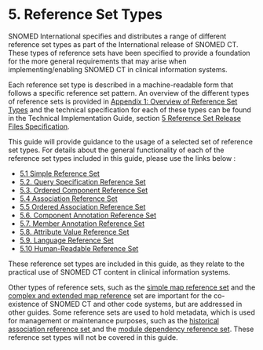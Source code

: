 # 5. Reference Set Types

SNOMED International specifies and distributes a range of different reference set types as part of the International release of SNOMED CT. These types of reference sets have been specified to provide a foundation for the more general requirements that may arise when implementing/enabling SNOMED CT in clinical information systems.

Each reference set type is described in a machine-readable form that follows a specific reference set pattern. An overview of the different types of reference sets is provided in [Appendix 1: Overview of Reference Set Types](https://github.com/IHTSDO/snomedct-refset-guide/blob/main/5%20reference-set-types/35985495.html) and the technical specification for each of these types can be found in the Technical Implementation Guide, section [5 Reference Set Release Files Specification](https://confluence.ihtsdotools.org/display/DOCRELFMT/5+Reference+Set+Release+Files+Specification).

This guide will provide guidance to the usage of a selected set of reference set types. For details about the general functionality of each of the reference set types included in this guide, please use the links below :

* [5.1 Simple Reference Set](https://github.com/IHTSDO/snomedct-refset-guide/blob/main/5%20reference-set-types/5.1-Simple-Reference-Set_35985677.html)
* [5.2. Query Specification Reference Set](https://github.com/IHTSDO/snomedct-refset-guide/blob/main/5%20reference-set-types/5.2.-Query-Specification-Reference-Set_35985685.html)
* [5.3. Ordered Component Reference Set](https://github.com/IHTSDO/snomedct-refset-guide/blob/main/5%20reference-set-types/5.3.-Ordered-Component-Reference-Set_45527039.html)
* [5.4 Association Reference Set](https://github.com/IHTSDO/snomedct-refset-guide/blob/main/5%20reference-set-types/5.4-Association-Reference-Set_35985671.html)
* [5.5 Ordered Association Reference Set](https://github.com/IHTSDO/snomedct-refset-guide/blob/main/5%20reference-set-types/5.5-Ordered-Association-Reference-Set_45527036.html)
* [5.6. Component Annotation Reference Set](https://github.com/IHTSDO/snomedct-refset-guide/blob/main/5%20reference-set-types/5.6.-Component-Annotation-Reference-Set_212339755.html)
* [5.7. Member Annotation Reference Set](https://github.com/IHTSDO/snomedct-refset-guide/blob/main/5%20reference-set-types/5.7.-Member-Annotation-Reference-Set_212339758.html)
* [5.8. Attribute Value Reference Set](https://github.com/IHTSDO/snomedct-refset-guide/blob/main/5%20reference-set-types/5.8.-Attribute-Value-Reference-Set_35985702.html)
* [5.9. Language Reference Set](https://github.com/IHTSDO/snomedct-refset-guide/blob/main/5%20reference-set-types/5.9.-Language-Reference-Set_35985689.html)
* [5.10 Human-Readable Reference Set](https://github.com/IHTSDO/snomedct-refset-guide/blob/main/5%20reference-set-types/5.10-Human-Readable-Reference-Set_35985676.html)

These reference set types are included in this guide, as they relate to the practical use of SNOMED CT content in clinical information systems.

Other types of reference sets, such as the [simple map reference set](https://github.com/IHTSDO/snomedct-refset-guide/blob/main/pages/createpage.action?spaceKey=DOCRELFMT\&title=5.2.9+Simple+Map+Reference+Set) and the [complex and extended map reference](https://confluence.ihtsdotools.org/display/DOCRELFMT/5.2.3.3+Complex+and+Extended+Map+from+SNOMED+CT+Reference+Sets) set are important for the co-existence of SNOMED CT and other code systems, but are addressed in other guides. Some reference sets are used to hold metadata, which is used for management or maintenance purposes, such as the [historical association reference set ](https://github.com/IHTSDO/snomedct-refset-guide/blob/main/5%20reference-set-types/3.2.6.3.2.-Representing-Historical-Associations_35985650.html)and the [module dependency reference set](https://confluence.ihtsdotools.org/display/DOCRELFMT/5.2.4.2+Module+Dependency+Reference+Set). These reference set types will not be covered in this guide.

